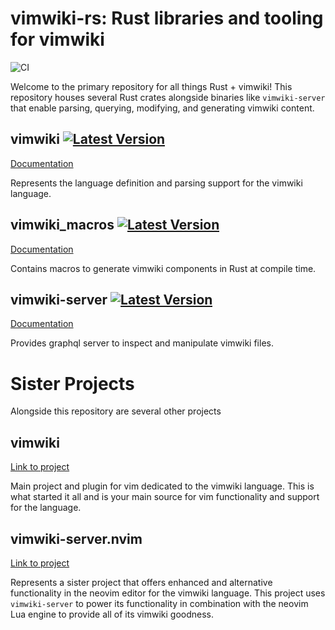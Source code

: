 # vimwiki-rs: Rust libraries and tooling for vimwiki

![CI](https://github.com/chipsenkbeil/vimwiki-rs/workflows/CI/badge.svg)

Welcome to the primary repository for all things Rust + vimwiki! This
repository houses several Rust crates alongside binaries like `vimwiki-server`
that enable parsing, querying, modifying, and generating vimwiki content.

## vimwiki [![Latest Version](https://img.shields.io/crates/v/vimwiki.svg)](https://crates.io/crates/vimwiki)

[Documentation](https://docs.rs/vimwiki)

Represents the language definition and parsing support for the vimwiki language.

## vimwiki_macros [![Latest Version](https://img.shields.io/crates/v/vimwiki_macros.svg)](https://crates.io/crates/vimwiki_macros)

[Documentation](https://docs.rs/vimwiki_macros)

Contains macros to generate vimwiki components in Rust at compile time.

## vimwiki-server [![Latest Version](https://img.shields.io/crates/v/vimwiki-server.svg)](https://crates.io/crates/vimwiki-server)

[Documentation](https://docs.rs/vimwiki-server)

Provides graphql server to inspect and manipulate vimwiki files.

# Sister Projects

Alongside this repository are several other projects

## vimwiki

[Link to project](https://github.com/vimwiki/vimwiki)

Main project and plugin for vim dedicated to the vimwiki language. This is
what started it all and is your main source for vim functionality and support
for the language.

## vimwiki-server.nvim

[Link to project](https://github.com/chipsenkbeil/vimwiki-server.nvim)

Represents a sister project that offers enhanced and alternative functionality
in the neovim editor for the vimwiki language. This project uses
`vimwiki-server` to power its functionality in combination with the neovim Lua
engine to provide all of its vimwiki goodness.
